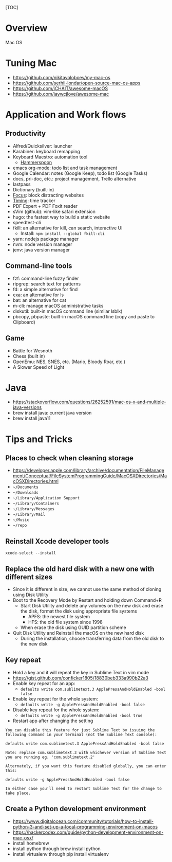 [TOC]

# Overview

Mac OS

# Tuning Mac

- https://github.com/nikitavoloboev/my-mac-os
- https://github.com/serhii-londar/open-source-mac-os-apps
- https://github.com/iCHAIT/awesome-macOS
- https://github.com/jaywcjlove/awesome-mac

# Application and Work flows

## Productivity

- Alfred/Quicksilver: launcher
- Karabiner: keyboard remapping
- Keyboard Maestro: automation tool
    + [Hammerspoon](http://www.hammerspoon.org/)
- emacs org-mode: todo list and task management
- Google Calendar: notes (Google Keep), todo list (Google Tasks)
- docs, pri-doc, etc.: project management, Trello alternative
- lastpass
- Dictionary (built-in)
- [Focus](https://heyfocus.com/): block distracting websites
- [Timing](https://timingapp.com/?): time tracker
- PDF Expert + PDF Foxit reader
- sVim (github): vim-like safari extension
- hugo: the fastest way to build a static website
- speedtest-cli
- fkill: an alternative for kill, can search, interactive UI
    + Install: `npm install --global fkill-cli`
- yarn: nodejs package manager
- nvm: node version manager
- jenv: java version manager

## Command-line tools

- fzf: command-line fuzzy finder
- ripgrep: search text for patterns
- fd: a simple alternative for find
- exa: an alternative for ls
- bat: an alternative for cat
- m-cli: manage macOS administrative tasks
- diskutil: built-in macOS command line (similar lsblk)
- pbcopy, pbpaste: built-in macOS command line (copy and paste to
  Clipboard)


## Game

- Battle for Wesnoth
- Chess (built in)
- OpenEmu: NES, SNES, etc. (Mario, Bloody Roar, etc.)
- A Slower Speed of Light

# Java

- https://stackoverflow.com/questions/26252591/mac-os-x-and-multiple-java-versions
- brew install java: current java version
- brew install java11

# Tips and Tricks

## Places to check when cleaning storage

- https://developer.apple.com/library/archive/documentation/FileManagement/Conceptual/FileSystemProgrammingGuide/MacOSXDirectories/MacOSXDirectories.html
- `~/Documents`
- `~/Downloads`
- `~/Library/Application Support`
- `~/Library/Containers`
- `~/Library/Messages`
- `~/Library/Mail`
- `~/Music`
- `~/repo`

## Reinstall Xcode developer tools

`xcode-select --install`

## Replace the old hard disk with a new one with different sizes

- Since it is different in size, we cannot use the same method of
  cloning using Disk Utility
- Boot to the Recovery Mode by Restart and holding down Command+R
    + Start Disk Utility and delete any volumes on the new disk and
      erase the disk, format the disk using appropriate file systems
        * APFS: the newest file system
        * HFS: the old file system since 1998
    + When erase the disk using GUID partition scheme
- Quit Disk Utility and Reinstall the macOS on the new hard disk
    + During the installation, choose transferring data from the old
      disk to the new disk

## Key repeat

- Hold a key and it will repeat the key in Sublime Text in vim mode
- https://gist.github.com/conficker1805/18830beb333a990b22a3
- Enable key repeat for an app:
    + `defaults write com.sublimetext.3 ApplePressAndHoldEnabled -bool false`
- Enable key repeat for the whole system:
    + `defaults write -g ApplePressAndHoldEnabled -bool false`
- Disable key repeat for the whole system:
    + `defaults write -g ApplePressAndHoldEnabled -bool true`
- Restart app after changing the setting


```
You can disable this feature for just Sublime Text by issuing the
following command in your terminal (not the Sublime Text console):

defaults write com.sublimetext.3 ApplePressAndHoldEnabled -bool false

Note: replace com.sublimetext.3 with whichever version of Sublime Text
you are running eg. 'com.sublimetext.2'

Alternately, if you want this feature disabled globally, you can enter
this:

defaults write -g ApplePressAndHoldEnabled -bool false

In either case you'll need to restart Sublime Text for the change to
take place.
```

## Create a Python development environment

- https://www.digitalocean.com/community/tutorials/how-to-install-python-3-and-set-up-a-local-programming-environment-on-macos
- https://hackercodex.com/guide/python-development-environment-on-mac-osx/
- install homebrew
- install python through brew install python
- install virtualenv through pip install virtualenv
